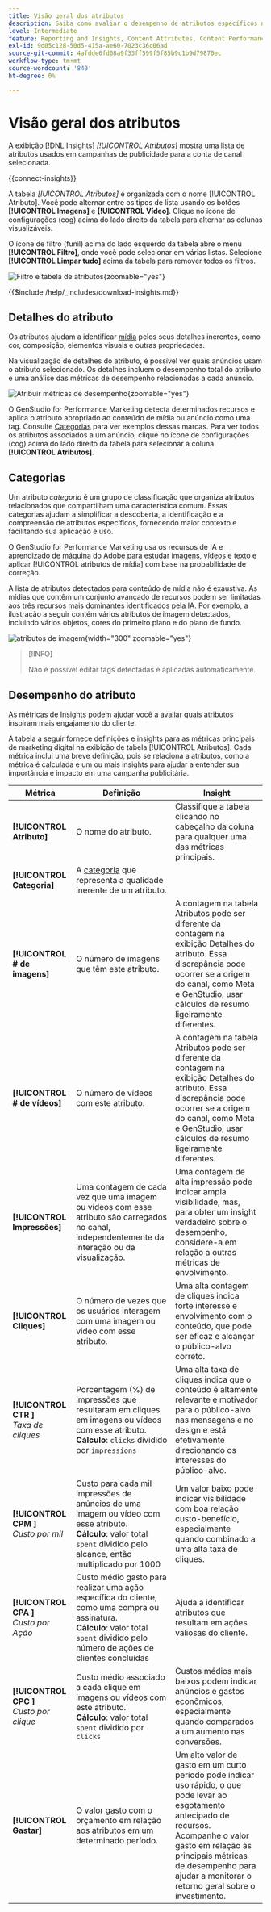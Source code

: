 ```yaml
---
title: Visão geral dos atributos
description: Saiba como avaliar o desempenho de atributos específicos no Adobe GenStudio for Performance Marketing.
level: Intermediate
feature: Reporting and Insights, Content Attributes, Content Performance
exl-id: 9d05c128-50d5-415a-ae60-7023c36c06ad
source-git-commit: 4afdde6fd08a9f33ff599f5f85b9c1b9d79870ec
workflow-type: tm+mt
source-wordcount: '840'
ht-degree: 0%

---
```


# Visão geral dos atributos

A exibição [!DNL Insights] _[!UICONTROL Atributos]_ mostra uma lista de atributos usados em campanhas de publicidade para a conta de canal selecionada.

{{connect-insights}}

A tabela _[!UICONTROL Atributos]_ é organizada com o nome [!UICONTROL Atributo]. Você pode alternar entre os tipos de lista usando os botões **[!UICONTROL Imagens]** e **[!UICONTROL Vídeo]**. Clique no ícone de configurações (cog) acima do lado direito da tabela para alternar as colunas visualizáveis.

O ícone de filtro (funil) acima do lado esquerdo da tabela abre o menu **[!UICONTROL Filtro]**, onde você pode selecionar em várias listas. Selecione **[!UICONTROL Limpar tudo]** acima da tabela para remover todos os filtros.

![Filtro e tabela de atributos](/help/assets/insights-attributes-filter.png){zoomable="yes"}

{{$include /help/_includes/download-insights.md}}

## Detalhes do atributo

Os atributos ajudam a identificar [mídia](media.md#media-details) pelos seus detalhes inerentes, como cor, composição, elementos visuais e outras propriedades.

Na visualização de detalhes do atributo, é possível ver quais anúncios usam o atributo selecionado. Os detalhes incluem o desempenho total do atributo e uma análise das métricas de desempenho relacionadas a cada anúncio.

![Atribuir métricas de desempenho](/help/assets/insights-attribute-details.png){zoomable="yes"}

O GenStudio for Performance Marketing detecta determinados recursos e aplica o atributo apropriado ao conteúdo de mídia ou anúncio como uma tag. Consulte [Categorias](#categories) para ver exemplos dessas marcas. Para ver todos os atributos associados a um anúncio, clique no ícone de configurações (cog) acima do lado direito da tabela para selecionar a coluna **[!UICONTROL Atributos]**.

## Categorias

Um atributo _categoria_ é um grupo de classificação que organiza atributos relacionados que compartilham uma característica comum. Essas categorias ajudam a simplificar a descoberta, a identificação e a compreensão de atributos específicos, fornecendo maior contexto e facilitando sua aplicação e uso.

O GenStudio for Performance Marketing usa os recursos de IA e aprendizado de máquina do Adobe para estudar [imagens](image-features.md), [vídeos](video-features.md) e [texto](text-features.md) e aplicar [!UICONTROL atributos de mídia] com base na probabilidade de correção.

A lista de atributos detectados para conteúdo de mídia não é exaustiva. As mídias que contêm um conjunto avançado de recursos podem ser limitadas aos três recursos mais dominantes identificados pela IA. Por exemplo, a ilustração a seguir contém vários atributos de imagem detectados, incluindo vários objetos, cores do primeiro plano e do plano de fundo.

![atributos de imagem](/help/assets/category/asset-attributes.png "A imagem de Toucan inclui vários atributos detectados"){width="300" zoomable="yes"}

>[!INFO]
>
>Não é possível editar tags detectadas e aplicadas automaticamente.

## Desempenho do atributo

As métricas de Insights podem ajudar você a avaliar quais atributos inspiram mais engajamento do cliente.

A tabela a seguir fornece definições e insights para as métricas principais de marketing digital na exibição de tabela [!UICONTROL Atributos]. Cada métrica inclui uma breve definição, pois se relaciona a atributos, como a métrica é calculada e um ou mais insights para ajudar a entender sua importância e impacto em uma campanha publicitária.

| Métrica | Definição | Insight |
| ---------------------- | ----------------------------- | -------------------------------- |
| **[!UICONTROL Atributo]** | O nome do atributo. | Classifique a tabela clicando no cabeçalho da coluna para qualquer uma das métricas principais. |
| **[!UICONTROL Categoria]** | A [categoria](#categories) que representa a qualidade inerente de um atributo. |  |
| **[!UICONTROL # de imagens]** | O número de imagens que têm este atributo. | A contagem na tabela Atributos pode ser diferente da contagem na exibição Detalhes do atributo. Essa discrepância pode ocorrer se a origem do canal, como Meta e GenStudio, usar cálculos de resumo ligeiramente diferentes. |
| **[!UICONTROL # de vídeos]** | O número de vídeos com este atributo. | A contagem na tabela Atributos pode ser diferente da contagem na exibição Detalhes do atributo. Essa discrepância pode ocorrer se a origem do canal, como Meta e GenStudio, usar cálculos de resumo ligeiramente diferentes. |
| **[!UICONTROL Impressões]** | Uma contagem de cada vez que uma imagem ou vídeos com esse atributo são carregados no canal, independentemente da interação ou da visualização. | Uma contagem de alta impressão pode indicar ampla visibilidade, mas, para obter um insight verdadeiro sobre o desempenho, considere-a em relação a outras métricas de envolvimento. |
| **[!UICONTROL Cliques]** | O número de vezes que os usuários interagem com uma imagem ou vídeo com esse atributo. | Uma alta contagem de cliques indica forte interesse e envolvimento com o conteúdo, que pode ser eficaz e alcançar o público-alvo correto. |
| **[!UICONTROL CTR ]**<br>_Taxa de cliques_ | Porcentagem (%) de impressões que resultaram em cliques em imagens ou vídeos com esse atributo.<br>**Cálculo**: `clicks` dividido por `impressions` | Uma alta taxa de cliques indica que o conteúdo é altamente relevante e motivador para o público-alvo nas mensagens e no design e está efetivamente direcionando os interesses do público-alvo. |
| **[!UICONTROL CPM ]**<br>_Custo por mil_ | Custo para cada mil impressões de anúncios de uma imagem ou vídeo com esse atributo.<br>**Cálculo**: valor total `spent` dividido pelo alcance, então multiplicado por 1000 | Um valor baixo pode indicar visibilidade com boa relação custo-benefício, especialmente quando combinado a uma alta taxa de cliques. |
| **[!UICONTROL CPA ]**<br>_Custo por Ação_ | Custo médio gasto para realizar uma ação específica do cliente, como uma compra ou assinatura.<br>**Cálculo**: valor total `spent` dividido pelo número de ações de clientes concluídas | Ajuda a identificar atributos que resultam em ações valiosas do cliente. |
| **[!UICONTROL CPC ]**<br>_Custo por clique_ | Custo médio associado a cada clique em imagens ou vídeos com este atributo.<br>**Cálculo**: valor total `spent` dividido por `clicks` | Custos médios mais baixos podem indicar anúncios e gastos econômicos, especialmente quando comparados a um aumento nas conversões. |
| **[!UICONTROL Gastar]** | O valor gasto com o orçamento em relação aos atributos em um determinado período. | Um alto valor de gasto em um curto período pode indicar uso rápido, o que pode levar ao esgotamento antecipado de recursos. Acompanhe o valor gasto em relação às principais métricas de desempenho para ajudar a monitorar o retorno geral sobre o investimento. |
